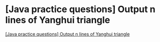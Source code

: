 # [Java practice questions] Output n lines of Yanghui triangle
[[Java practice questions] Output n lines of Yanghui triangle](https://aiwithcloud.com/2022/09/19/java_practice_questions_output_n_lines_of_yanghui_triangle/)